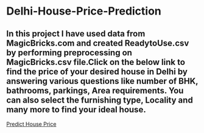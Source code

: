 # Delhi-House-Price-Prediction

## In this project I have used data from MagicBricks.com and created ReadytoUse.csv by performing preprocessing on MagicBricks.csv file.Click on the below link to find the price of your desired house in Delhi by answering various questions like number of BHK, bathrooms, parkings, Area requirements. You can also select the furnishing type, Locality and many more to find your ideal house.

[Predict House Price](http://ec2-3-21-233-215.us-east-2.compute.amazonaws.com:8080/)

